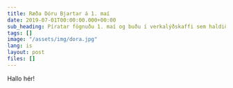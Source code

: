 ```yaml
---
title: Ræða Dóru Bjartar á 1. maí
date: 2019-07-01T00:00:00.000+00:00
sub_heading: Píratar fögnuðu 1. maí og buðu í verkalýðskaffi sem haldið var í Iðnó.
tags: []
image: "/assets/img/dora.jpg"
lang: is
layout: post
files: []
---
```

Hallo hér!
